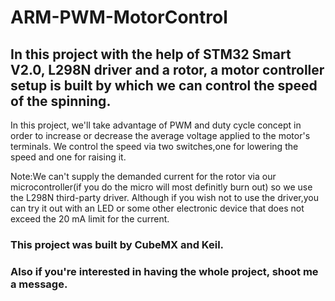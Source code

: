# ARM-PWM-MotorControl

## In this project with the help of STM32 Smart V2.0, L298N driver and a rotor, a motor controller setup is built by which we can control the speed of the spinning.

In this project, we'll take advantage of PWM and duty cycle concept in order to increase or decrease the average voltage applied to the motor's terminals.
We control the speed via two switches,one for lowering the speed and one for raising it.

Note:We can't supply the demanded current for the rotor via our microcontroller(if you do the micro will most definitly burn out) so we use the L298N third-party driver. Although if you wish not to use the driver,you can try it out with an LED or some other electronic device that does not exceed the 20 mA limit for the current. 

### This project was built by CubeMX and Keil.
### Also if you're interested in having the whole project, shoot me a message.
